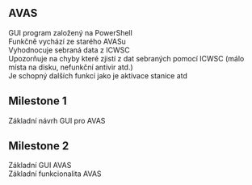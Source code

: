 ## AVAS
GUI program založený na PowerShell  
Funkčně vychází ze starého AVASu  
Vyhodnocuje sebraná data z ICWSC  
Upozorňuje na chyby které zjistí z dat sebraných pomocí ICWSC (málo místa na disku, nefunkční antivir atd.)  
Je schopný dalších funkcí jako je aktivace stanice atd  

## Milestone 1
Základní návrh GUI pro AVAS  

## Milestone 2 
Základní GUI AVAS  
Základní funkcionalita AVAS

